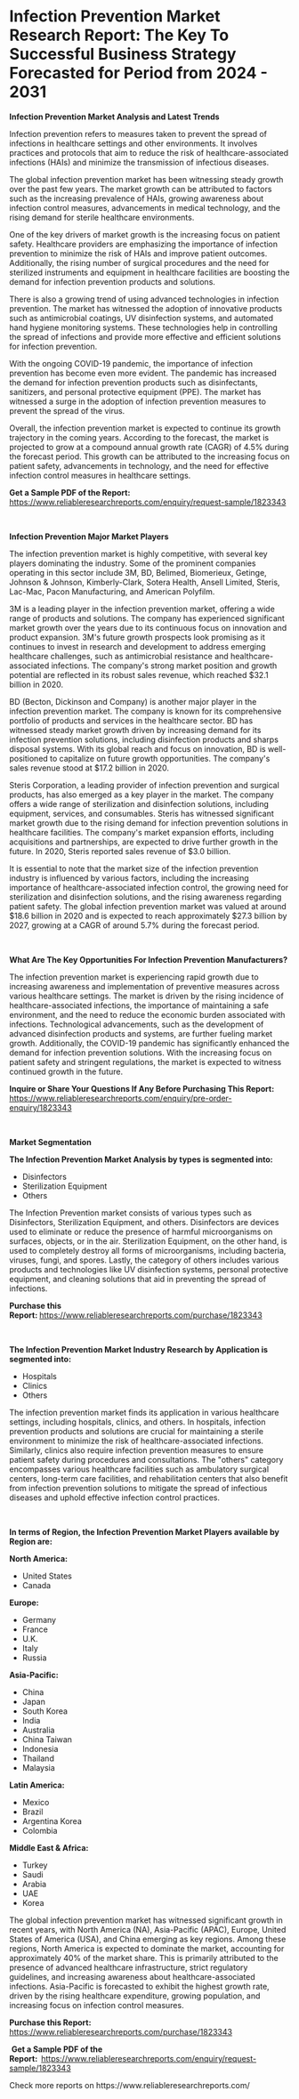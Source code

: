 <p><h1>Infection Prevention Market Research Report: The Key To Successful Business Strategy Forecasted for Period from 2024 - 2031</h1></p><p><strong>Infection Prevention Market Analysis and Latest Trends</strong></p>
<p><p>Infection prevention refers to measures taken to prevent the spread of infections in healthcare settings and other environments. It involves practices and protocols that aim to reduce the risk of healthcare-associated infections (HAIs) and minimize the transmission of infectious diseases.</p><p>The global infection prevention market has been witnessing steady growth over the past few years. The market growth can be attributed to factors such as the increasing prevalence of HAIs, growing awareness about infection control measures, advancements in medical technology, and the rising demand for sterile healthcare environments.</p><p>One of the key drivers of market growth is the increasing focus on patient safety. Healthcare providers are emphasizing the importance of infection prevention to minimize the risk of HAIs and improve patient outcomes. Additionally, the rising number of surgical procedures and the need for sterilized instruments and equipment in healthcare facilities are boosting the demand for infection prevention products and solutions.</p><p>There is also a growing trend of using advanced technologies in infection prevention. The market has witnessed the adoption of innovative products such as antimicrobial coatings, UV disinfection systems, and automated hand hygiene monitoring systems. These technologies help in controlling the spread of infections and provide more effective and efficient solutions for infection prevention.</p><p>With the ongoing COVID-19 pandemic, the importance of infection prevention has become even more evident. The pandemic has increased the demand for infection prevention products such as disinfectants, sanitizers, and personal protective equipment (PPE). The market has witnessed a surge in the adoption of infection prevention measures to prevent the spread of the virus.</p><p>Overall, the infection prevention market is expected to continue its growth trajectory in the coming years. According to the forecast, the market is projected to grow at a compound annual growth rate (CAGR) of 4.5% during the forecast period. This growth can be attributed to the increasing focus on patient safety, advancements in technology, and the need for effective infection control measures in healthcare settings.</p></p>
<p><strong>Get a Sample PDF of the Report:&nbsp;</strong> <a href="https://www.reliableresearchreports.com/enquiry/request-sample/1823343">https://www.reliableresearchreports.com/enquiry/request-sample/1823343</a></p>
<p>&nbsp;</p>
<p><strong>Infection Prevention Major Market Players</strong></p>
<p><p>The infection prevention market is highly competitive, with several key players dominating the industry. Some of the prominent companies operating in this sector include 3M, BD, Belimed, Biomerieux, Getinge, Johnson & Johnson, Kimberly-Clark, Sotera Health, Ansell Limited, Steris, Lac-Mac, Pacon Manufacturing, and American Polyfilm.</p><p>3M is a leading player in the infection prevention market, offering a wide range of products and solutions. The company has experienced significant market growth over the years due to its continuous focus on innovation and product expansion. 3M's future growth prospects look promising as it continues to invest in research and development to address emerging healthcare challenges, such as antimicrobial resistance and healthcare-associated infections. The company's strong market position and growth potential are reflected in its robust sales revenue, which reached $32.1 billion in 2020.</p><p>BD (Becton, Dickinson and Company) is another major player in the infection prevention market. The company is known for its comprehensive portfolio of products and services in the healthcare sector. BD has witnessed steady market growth driven by increasing demand for its infection prevention solutions, including disinfection products and sharps disposal systems. With its global reach and focus on innovation, BD is well-positioned to capitalize on future growth opportunities. The company's sales revenue stood at $17.2 billion in 2020.</p><p>Steris Corporation, a leading provider of infection prevention and surgical products, has also emerged as a key player in the market. The company offers a wide range of sterilization and disinfection solutions, including equipment, services, and consumables. Steris has witnessed significant market growth due to the rising demand for infection prevention solutions in healthcare facilities. The company's market expansion efforts, including acquisitions and partnerships, are expected to drive further growth in the future. In 2020, Steris reported sales revenue of $3.0 billion.</p><p>It is essential to note that the market size of the infection prevention industry is influenced by various factors, including the increasing importance of healthcare-associated infection control, the growing need for sterilization and disinfection solutions, and the rising awareness regarding patient safety. The global infection prevention market was valued at around $18.6 billion in 2020 and is expected to reach approximately $27.3 billion by 2027, growing at a CAGR of around 5.7% during the forecast period.</p></p>
<p>&nbsp;</p>
<p><strong>What Are The Key Opportunities For Infection Prevention Manufacturers?</strong></p>
<p><p>The infection prevention market is experiencing rapid growth due to increasing awareness and implementation of preventive measures across various healthcare settings. The market is driven by the rising incidence of healthcare-associated infections, the importance of maintaining a safe environment, and the need to reduce the economic burden associated with infections. Technological advancements, such as the development of advanced disinfection products and systems, are further fueling market growth. Additionally, the COVID-19 pandemic has significantly enhanced the demand for infection prevention solutions. With the increasing focus on patient safety and stringent regulations, the market is expected to witness continued growth in the future.</p></p>
<p><strong>Inquire or Share Your Questions If Any Before Purchasing This Report:</strong> <a href="https://www.reliableresearchreports.com/enquiry/pre-order-enquiry/1823343">https://www.reliableresearchreports.com/enquiry/pre-order-enquiry/1823343</a></p>
<p>&nbsp;</p>
<p><strong>Market Segmentation</strong></p>
<p><strong>The Infection Prevention Market Analysis by types is segmented into:</strong></p>
<p><ul><li>Disinfectors</li><li>Sterilization Equipment</li><li>Others</li></ul></p>
<p><p>The Infection Prevention market consists of various types such as Disinfectors, Sterilization Equipment, and others. Disinfectors are devices used to eliminate or reduce the presence of harmful microorganisms on surfaces, objects, or in the air. Sterilization Equipment, on the other hand, is used to completely destroy all forms of microorganisms, including bacteria, viruses, fungi, and spores. Lastly, the category of others includes various products and technologies like UV disinfection systems, personal protective equipment, and cleaning solutions that aid in preventing the spread of infections.</p></p>
<p><strong>Purchase this Report:&nbsp;</strong><a href="https://www.reliableresearchreports.com/purchase/1823343">https://www.reliableresearchreports.com/purchase/1823343</a></p>
<p>&nbsp;</p>
<p><strong>The Infection Prevention Market Industry Research by Application is segmented into:</strong></p>
<p><ul><li>Hospitals</li><li>Clinics</li><li>Others</li></ul></p>
<p><p>The infection prevention market finds its application in various healthcare settings, including hospitals, clinics, and others. In hospitals, infection prevention products and solutions are crucial for maintaining a sterile environment to minimize the risk of healthcare-associated infections. Similarly, clinics also require infection prevention measures to ensure patient safety during procedures and consultations. The "others" category encompasses various healthcare facilities such as ambulatory surgical centers, long-term care facilities, and rehabilitation centers that also benefit from infection prevention solutions to mitigate the spread of infectious diseases and uphold effective infection control practices.</p></p>
<p>&nbsp;</p>
<p><strong>In terms of Region, the Infection Prevention Market Players available by Region are:</strong></p>
<p>
    <p> <strong> North America: </strong>
        <ul>
            <li>United States</li>
            <li>Canada</li>
        </ul>
        </p> 
    <p> <strong> Europe: </strong>
        <ul>
            <li>Germany</li>
            <li>France</li>
            <li>U.K.</li>
            <li>Italy</li>
            <li>Russia</li>
        </ul>
        </p> 
    <p> <strong> Asia-Pacific: </strong>
        <ul>
            <li>China</li>
            <li>Japan</li>
            <li>South Korea</li>
            <li>India</li>
            <li>Australia</li>
            <li>China Taiwan</li>
            <li>Indonesia</li>
            <li>Thailand</li>
            <li>Malaysia</li>
        </ul>
        </p> 
    <p> <strong> Latin America: </strong>
        <ul>
            <li>Mexico</li>
            <li>Brazil</li>
            <li>Argentina Korea</li>
            <li>Colombia</li>
        </ul>
        </p> 
    <p> <strong> Middle East & Africa: </strong>
        <ul>
            <li>Turkey</li>
            <li>Saudi</li>
            <li>Arabia</li>
            <li>UAE</li>
            <li>Korea</li>
        </ul>
    </p>
    </p>
<p><p>The global infection prevention market has witnessed significant growth in recent years, with North America (NA), Asia-Pacific (APAC), Europe, United States of America (USA), and China emerging as key regions. Among these regions, North America is expected to dominate the market, accounting for approximately 40% of the market share. This is primarily attributed to the presence of advanced healthcare infrastructure, strict regulatory guidelines, and increasing awareness about healthcare-associated infections. Asia-Pacific is forecasted to exhibit the highest growth rate, driven by the rising healthcare expenditure, growing population, and increasing focus on infection control measures.</p></p>
<p><strong>Purchase this Report: </strong><a href="https://www.reliableresearchreports.com/purchase/1823343">https://www.reliableresearchreports.com/purchase/1823343</a></p>
<p>&nbsp;<strong>Get a Sample PDF of the Report:&nbsp;&nbsp;</strong><a href="https://www.reliableresearchreports.com/enquiry/request-sample/1823343">https://www.reliableresearchreports.com/enquiry/request-sample/1823343</a></p>
<p><strong></strong></p>
<p>Check more reports on https://www.reliableresearchreports.com/</p>